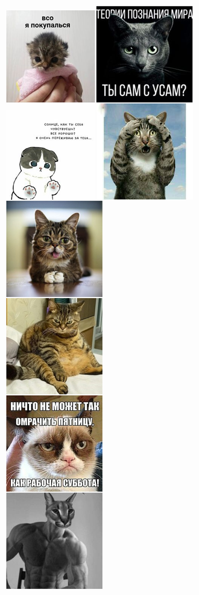 <html>
<head>
    <link rel="stylesheet" type="text/css" href="styles.css">
</head>
<body>
    <div class="gallery">
        <img src="img/1.jpg" alt="img/1">
        <img src="img/2.jpg" alt="img/2">
        <img src="img/3.jpg" alt="img/3">
        <img src="img/4.jpg" alt="img/4">
        <img src="img/5.jpg" alt="img/5">
        <img src="img/6.jpg" alt="img/6">
        <img src="img/7.jpg" alt="img/7">
        <img src="img/8.jpg" alt="img/8">
    </div>
</body>
</html>
